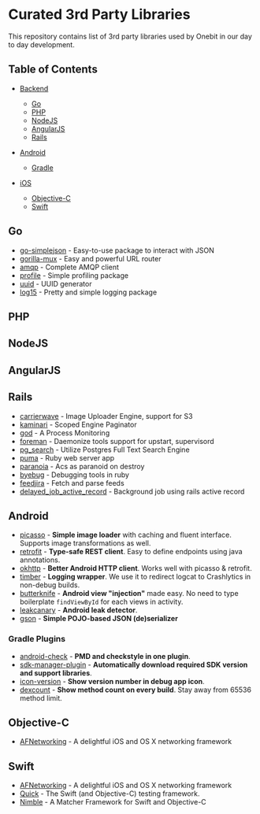 # Curated 3rd Party Libraries

This repository contains list of 3rd party libraries used by Onebit in our day to day development.

## Table of Contents

- [Backend]()
	- [Go](#goto-go)
	- [PHP](#goto-php)
	- [NodeJS](#goto-nodejs)
	- [AngularJS](#goto-angularjs)
  - [Rails](#goto-rails)

- [Android](#goto-android)
	- [Gradle](#goto-gradle) 

- [iOS]()
	- [Objective-C](#goto-objc)
	- [Swift](#goto-swift)


## <a name="goto-go"></a>Go
* [go-simplejson](https://github.com/bitly/go-simplejson) - Easy-to-use package to interact with JSON
* [gorilla-mux](https://github.com/gorilla/mux) - Easy and powerful URL router 
* [amqp](https://github.com/streadway/amqp) - Complete AMQP client
* [profile](https://github.com/davecheney/profile) - Simple profiling package 
* [uuid](https://github.com/twinj/uuid) - UUID generator
* [log15](https://gopkg.in/inconshreveable/log15.v2) - Pretty and simple logging package

## <a name="goto-php"></a>PHP


## <a name="goto-nodejs"></a>NodeJS


## <a name="goto-angularjs"></a>AngularJS


## <a name="goto-rails"></a>Rails
* [carrierwave](https://github.com/carrierwaveuploader/carrierwave) - Image Uploader Engine, support for S3
* [kaminari](https://github.com/amatsuda/kaminari) - Scoped Engine Paginator
* [god](http://godrb.com/) - A Process Monitoring
* [foreman](https://github.com/ddollar/foreman) - Daemonize tools support for upstart, supervisord
* [pg_search](https://github.com/Casecommons/pg_search) - Utilize Postgres Full Text Search Engine
* [puma](http://puma.io/) - Ruby web server app
* [paranoia](https://github.com/radar/paranoia) - Acs as paranoid on destroy
* [byebug](https://github.com/deivid-rodriguez/byebug) - Debugging tools in ruby
* [feedjira](https://github.com/feedjira/feedjira) - Fetch and parse feeds
* [delayed_job_active_record](https://github.com/collectiveidea/delayed_job_active_record) - Background job using rails active record

## <a name="goto-android"></a>Android

* [picasso](http://square.github.io/picasso/) - **Simple image loader** with caching and fluent interface. Supports image transformations as well.
* [retrofit](http://square.github.io/retrofit/) - **Type-safe REST client**. Easy to define endpoints using java annotations.
* [okhttp](http://square.github.io/okhttp/) - **Better Android HTTP client**. Works well with picasso & retrofit.
* [timber](https://github.com/JakeWharton/timber) - **Logging wrapper**. We use it to redirect logcat to Crashlytics in non-debug builds.
* [butterknife](http://jakewharton.github.io/butterknife/) - **Android view "injection"** made easy. No need to type boilerplate `findViewById` for each views in activity.
* [leakcanary](https://github.com/square/leakcanary) - **Android leak detector**.
* [gson](https://github.com/google/gson) - **Simple POJO-based JSON (de)serializer**

### <a name="goto-gradle"></a>Gradle Plugins

* [android-check](https://github.com/noveogroup/android-check) - **PMD and checkstyle in one plugin**.
* [sdk-manager-plugin](https://github.com/JakeWharton/sdk-manager-plugin) - **Automatically download required SDK version and support libraries**.
* [icon-version](https://github.com/akonior/icon-version) - **Show version number in debug app icon**.
* [dexcount](https://github.com/KeepSafe/dexcount-gradle-plugin) - **Show method count on every build**. Stay away from 65536 method limit.

## <a name="goto-objc"></a>Objective-C

* [AFNetworking](https://github.com/AFNetworking/AFNetworking) - A delightful iOS and OS X networking framework

## <a name="goto-swift"></a>Swift

* [AFNetworking](https://github.com/AFNetworking/AFNetworking) - A delightful iOS and OS X networking framework
* [Quick](https://github.com/Quick/Quick) - The Swift (and Objective-C) testing framework. 
* [Nimble](https://github.com/Quick/Nimble) - A Matcher Framework for Swift and Objective-C
